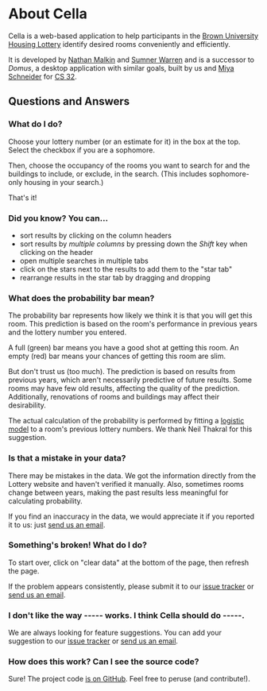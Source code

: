 About Cella
===========
Cella is a web-based application to help participants in the [Brown University](http://www.brown.edu/) [Housing Lottery](http://reslife.brown.edu/current_students/lottery/about.html) identify desired rooms conveniently and efficiently.

It is developed by [Nathan Malkin][] and [Sumner Warren][] and is a successor to _Domus_, a desktop application with similar goals, built by us and [Miya Schneider][] for [CS 32](http://cs.brown.edu/courses/csci0320.html).


Questions and Answers
---------------------

### What do I do?
Choose your lottery number (or an estimate for it) in the box at the top. Select the checkbox if you are a sophomore.

Then, choose the occupancy of the rooms you want to search for and the buildings to include, or exclude, in the search.
(This includes sophomore-only housing in your search.)

That's it!

### Did you know? You can...

* sort results by clicking on the column headers
* sort results by *multiple columns* by pressing down the *Shift* key when clicking on the header
* open multiple searches in multiple tabs
* click on the stars next to the results to add them to the "star tab"
* rearrange results in the star tab by dragging and dropping

### What does the probability bar mean?
The probability bar represents how likely we think it is that you will get this room. This prediction is based on the room's performance in previous years and the lottery number you entered.

A full (green) bar means you have a good shot at getting this room. An empty (red) bar means your chances of getting this room are slim.

But don't trust us (too much). The prediction is based on results from previous years, which aren't necessarily predictive of future results. Some rooms may have few old results, affecting the quality of the prediction. Additionally, renovations of rooms and buildings may affect their desirability.

The actual calculation of the probability is performed by fitting a [logistic model](http://en.wikipedia.org/wiki/Logistic_regression) to a room's previous lottery numbers. We thank Neil Thakral for this suggestion.

### Is that a mistake in your data?
There may be mistakes in the data. We got the information directly from the Lottery website and haven't verified it manually. Also, sometimes rooms change between years, making the past results less meaningful for calculating probability.

If you find an inaccuracy in the data, we would appreciate it if you reported it to us: just [send us an email][].

### Something's broken! What do I do?
To start over, click on "clear data" at the bottom of the page, then refresh the page.

If the problem appears consistently, please submit it to our [issue tracker][] or [send us an email][].

### I don't like the way ----- works. I think Cella should do -----.
We are always looking for feature suggestions. You can add your suggestion to our [issue tracker][] or [send us an email][].

### How does this work? Can I see the source code?
Sure! The project code [is on GitHub](https://github.com/nmalkin/cella). Feel free to peruse (and contribute!).



[issue tracker]: https://github.com/nmalkin/cella/issues
[send us an email]: http://www.google.com/recaptcha/mailhide/d?k=01bp7JyIti_rLGDhgxUfjeeA==&c=PzG-9KnaNLiH8dWk79HaWw==

[Nathan Malkin]: http://cs.brown.edu/people/nmalkin/
[Sumner Warren]: http://cs.brown.edu/people/jswarren/
[Miya Schneider]: http://cs.brown.edu/people/mmschnei/
